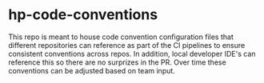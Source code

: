# hp-code-conventions

This repo is meant to house code convention configuration files that different repositories can reference as part of the CI pipelines to ensure consistent conventions across repos. In addition, local developer IDE's can reference this so there are no surprizes in the PR. Over time these conventions can be adjusted based on team input. 
